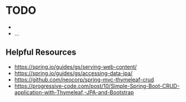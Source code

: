 # TODO
- 
- ...

## Helpful Resources
- https://spring.io/guides/gs/serving-web-content/
- https://spring.io/guides/gs/accessing-data-jpa/
- https://github.com/neocorp/spring-mvc-thymeleaf-crud
- https://progressive-code.com/post/10/Simple-Spring-Boot-CRUD-application-with-Thymeleaf,-JPA-and-Bootstrap